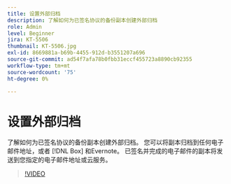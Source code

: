 ```yaml
---
title: 设置外部归档
description: 了解如何为已签名协议的备份副本创建外部归档
role: Admin
level: Beginner
jira: KT-5506
thumbnail: KT-5506.jpg
exl-id: 8669881a-b69b-4455-912d-b3551207a696
source-git-commit: ad54f7afa78b0fbb31eccf455723a8890cb92355
workflow-type: tm+mt
source-wordcount: '75'
ht-degree: 0%

---
```


# 设置外部归档

了解如何为已签名协议的备份副本创建外部归档。 您可以将副本归档到任何电子邮件地址，或者 [!DNL Box] 和Evernote。 已签名并完成的电子邮件的副本将发送到您指定的电子邮件地址或云服务。

>[!VIDEO](https://video.tv.adobe.com/v/3409072?quality=12&learn=on&hidetitle=true)